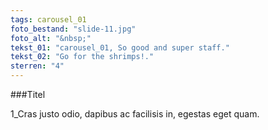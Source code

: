 ```yaml
---
tags: carousel_01
foto_bestand: "slide-11.jpg"
foto_alt: "&nbsp;"
tekst_01: "carousel_01, So good and super staff."
tekst_02: "Go for the shrimps!."
sterren: "4"
---
```


###Titel

1_Cras justo odio, dapibus ac facilisis in, egestas eget quam.
